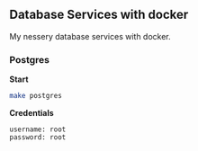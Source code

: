## Database Services with docker

My nessery database services with docker.

### Postgres

**Start**

```bash
make postgres
```

**Credentials**

```
username: root
password: root
```
